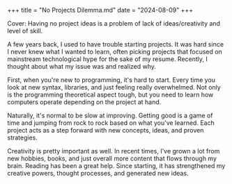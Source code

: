 +++
title = "No Projects Dilemma.md"
date = "2024-08-09"
+++

Cover:
Having no project ideas is a problem of lack of ideas/creativity and level of skill.

A few years back, I used to have trouble starting projects. It was hard since I never knew what I wanted to learn, often picking projects that focused on mainstream technological hype for the sake of my resume. Recently, I thought about what my issue was and realized why.

First, when you're new to programming, it's hard to start. Every time you look at new syntax, libraries, and just feeling really overwhelmed. Not only is the programming theoretical aspect tough, but you need to learn how computers operate depending on the project at hand. 

Naturally, it's normal to be slow at improving. Getting good is a game of time and jumping from rock to rock based on what you've learned. Each project acts as a step forward with new concepts, ideas, and proven strategies.

Creativity is pretty important as well. In recent times, I've grown a lot from new hobbies, books, and just overall more content that flows through my brain. Reading has been a great help. Since starting, it has strengthened my creative powers, thought processes, and generated new ideas.